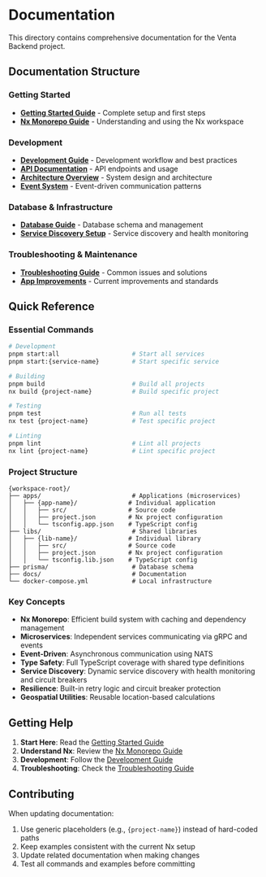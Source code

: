 # Documentation

This directory contains comprehensive documentation for the Venta Backend project.

## Documentation Structure

### Getting Started

- **[Getting Started Guide](getting-started.md)** - Complete setup and first steps
- **[Nx Monorepo Guide](nx-guide.md)** - Understanding and using the Nx workspace

### Development

- **[Development Guide](development.md)** - Development workflow and best practices
- **[API Documentation](api.md)** - API endpoints and usage
- **[Architecture Overview](architecture.md)** - System design and architecture
- **[Event System](events.md)** - Event-driven communication patterns

### Database & Infrastructure

- **[Database Guide](database.md)** - Database schema and management
- **[Service Discovery Setup](service-discovery-setup.md)** - Service discovery and health monitoring

### Troubleshooting & Maintenance

- **[Troubleshooting Guide](troubleshooting.md)** - Common issues and solutions
- **[App Improvements](app-improvements.md)** - Current improvements and standards

## Quick Reference

### Essential Commands

```bash
# Development
pnpm start:all                    # Start all services
pnpm start:{service-name}         # Start specific service

# Building
pnpm build                        # Build all projects
nx build {project-name}           # Build specific project

# Testing
pnpm test                         # Run all tests
nx test {project-name}            # Test specific project

# Linting
pnpm lint                         # Lint all projects
nx lint {project-name}            # Lint specific project
```

### Project Structure

```
{workspace-root}/
├── apps/                         # Applications (microservices)
│   ├── {app-name}/              # Individual application
│   │   ├── src/                 # Source code
│   │   ├── project.json         # Nx project configuration
│   │   └── tsconfig.app.json    # TypeScript config
├── libs/                         # Shared libraries
│   ├── {lib-name}/              # Individual library
│   │   ├── src/                 # Source code
│   │   ├── project.json         # Nx project configuration
│   │   └── tsconfig.lib.json    # TypeScript config
├── prisma/                       # Database schema
├── docs/                         # Documentation
└── docker-compose.yml            # Local infrastructure
```

### Key Concepts

- **Nx Monorepo**: Efficient build system with caching and dependency management
- **Microservices**: Independent services communicating via gRPC and events
- **Event-Driven**: Asynchronous communication using NATS
- **Type Safety**: Full TypeScript coverage with shared type definitions
- **Service Discovery**: Dynamic service discovery with health monitoring and circuit breakers
- **Resilience**: Built-in retry logic and circuit breaker protection
- **Geospatial Utilities**: Reusable location-based calculations

## Getting Help

1. **Start Here**: Read the [Getting Started Guide](getting-started.md)
2. **Understand Nx**: Review the [Nx Monorepo Guide](nx-guide.md)
3. **Development**: Follow the [Development Guide](development.md)
4. **Troubleshooting**: Check the [Troubleshooting Guide](troubleshooting.md)

## Contributing

When updating documentation:

1. Use generic placeholders (e.g., `{project-name}`) instead of hard-coded paths
2. Keep examples consistent with the current Nx setup
3. Update related documentation when making changes
4. Test all commands and examples before committing
